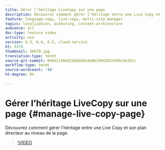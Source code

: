 ```yaml
---
title: Gérer l’héritage LiveCopy sur une page
description: Découvrez comment gérer l'héritage entre une Live Copy et son plan directeur au niveau de la page
feature: language-copy, live-copy, multi-site-manager
topics: localization, authoring, content-architecture
audience: all
doc-type: feature video
activity: use
version: 6.3, 6.4, 6.5, cloud-service
kt: 5374
thumbnail: 36679.jpg
translation-type: tm+mt
source-git-commit: 0d4d1140dd226bbb02de0b19942b55495e3e2b2c
workflow-type: tm+mt
source-wordcount: '46'
ht-degree: 0%

---
```



# Gérer l’héritage LiveCopy sur une page {#manage-live-copy-page}

Découvrez comment gérer l&#39;héritage entre une Live Copy et son plan directeur au niveau de la page.
>[!VIDEO](https://video.tv.adobe.com/v/36679?quality=12&learn=on)

